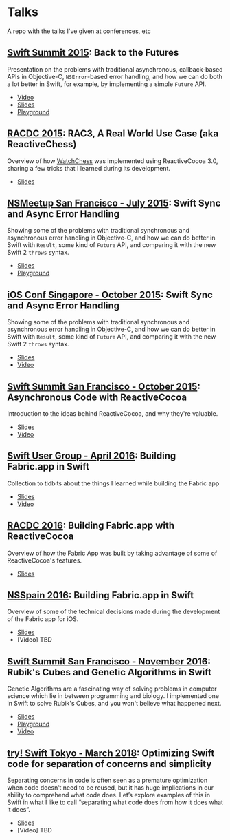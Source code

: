 # Talks
A repo with the talks I've given at conferences, etc

## [Swift Summit 2015](http://swiftsummit.com): Back to the Futures
Presentation on the problems with traditional asynchronous, callback-based APIs in Objective-C, `NSError`-based error handling, and how we can do both a lot better in Swift, for example, by implementing a simple `Future` API.
- [Video](http://realm.io/news/swift-summit-javier-soto-futures/)
- [Slides](https://speakerdeck.com/javisoto/back-to-the-futures)
- [Playground](https://github.com/JaviSoto/Talks/blob/master/SwiftSummit2015/FutureSwiftSummit.playground.zip?raw=true)

## [RACDC 2015](https://github.com/ReactiveCocoa/ReactiveCocoa/issues/1909): RAC3, A Real World Use Case (aka ReactiveChess)
Overview of how [WatchChess](http://www.watchchessapp.com) was implemented using ReactiveCocoa 3.0, sharing a few tricks that I learned during its development.
- [Slides](https://speakerdeck.com/javisoto/rac3-a-real-world-use-case-aka-reactivechess)

## [NSMeetup San Francisco - July 2015](http://www.meetup.com/nsmeetup/events/223263035/): Swift Sync and Async Error Handling
Showing some of the problems with traditional synchronous and asynchronous error handling in Objective-C, and how we can do better in Swift with `Result`, some kind of `Future` API, and comparing it with the new Swift 2 `throws` syntax.
- [Slides](https://speakerdeck.com/javisoto/nsmeetup-san-francisco-july-2015)
- [Playground](https://github.com/JaviSoto/Talks/blob/master/NSMeetupSF-July2015/NSMeetupJuly2015.playground.zip?raw=true)

## [iOS Conf Singapore - October 2015](http://iosconf.sg/): Swift Sync and Async Error Handling
Showing some of the problems with traditional synchronous and asynchronous error handling in Objective-C, and how we can do better in Swift with `Result`, some kind of `Future` API, and comparing it with the new Swift 2 `throws` syntax.
- [Slides](https://speakerdeck.com/javisoto/ios-conf-singapore-october-2015)
- [Video](https://www.youtube.com/watch?v=mbd6g7NfR-8)

## [Swift Summit San Francisco - October 2015](http://swiftsummit.com): Asynchronous Code with ReactiveCocoa
Introduction to the ideas behind ReactiveCocoa, and why they're valuable.
- [Slides](https://speakerdeck.com/javisoto/swift-summit-san-francisco-october-2015)
- [Video](https://www.youtube.com/watch?v=Ent6LJDIB3I)

## [Swift User Group - April 2016](http://www.meetup.com/swift-language/events/229694736/): Building Fabric.app in Swift
Collection to tidbits about the things I learned while building the Fabric app
- [Slides](https://speakerdeck.com/javisoto/swift-user-group-april-2016-building-fabric-dot-app-in-swift)
- [Video](https://realm.io/news/slug-javi-soto-building-fabric-in-swift/)

## [RACDC 2016](https://github.com/ReactiveCocoa/ReactiveCocoa/issues/2824): Building Fabric.app with ReactiveCocoa
Overview of how the Fabric App was built by taking advantage of some of ReactiveCocoa's features.
- [Slides](https://speakerdeck.com/javisoto/building-fabric-dot-app-with-reactivecocoa)

## [NSSpain 2016](http://2016.nsspain.com/): Building Fabric.app in Swift
Overview of some of the technical decisions made during the development of the Fabric app for iOS.
- [Slides](https://speakerdeck.com/javisoto/nsspain-2016-building-fabric-dot-app-in-swift)
- [Video] TBD

## [Swift Summit San Francisco - November 2016](https://www.swiftsummit.com/): Rubik's Cubes and Genetic Algorithms in Swift
Genetic Algorithms are a fascinating way of solving problems in computer science which lie in between programming and biology. I implemented one in Swift to solve Rubik's Cubes, and you won't believe what happened next.
- [Slides](https://speakerdeck.com/javisoto/rubiks-cubes-and-genetic-algorithms-in-swift)
- [Playground](https://github.com/JaviSoto/Talks/blob/master/SwiftSummitSF2016/Playground/BinaryGenetics.playground.zip?raw=true)
- [Video](https://www.skilled.io/u/swiftsummit/rubik-s-cubes-and-genetic-algorithms-in-swift)

## [try! Swift Tokyo - March 2018](https://www.tryswift.co/events/2018/tokyo/en/): ​Optimizing Swift code for separation of concerns and simplicity
Separating concerns in code is often seen as a premature optimization when code doesn’t need to be reused, but it has huge implications in our ability to comprehend what code does. Let’s explore examples of this in Swift in what I like to call “separating what code does from how it does what it does”.
- [Slides](https://speakerdeck.com/javisoto/try-swift-tokyo-2018-optimizing-swift-code-for-separation-of-concerns-and-simplicity)
- [Video] TBD
